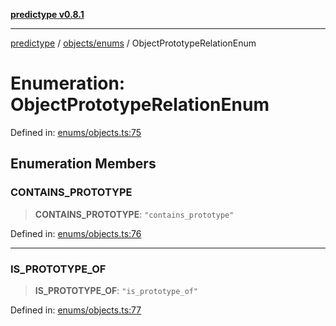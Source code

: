 [**predictype v0.8.1**](../../../README.md)

***

[predictype](../../../modules.md) / [objects/enums](../README.md) / ObjectPrototypeRelationEnum

# Enumeration: ObjectPrototypeRelationEnum

Defined in: [enums/objects.ts:75](https://github.com/maduhaime/predictype/blob/2310adbaccb6fbc00cdab8e345e79bd5b09e40f5/src/enums/objects.ts#L75)

## Enumeration Members

### CONTAINS\_PROTOTYPE

> **CONTAINS\_PROTOTYPE**: `"contains_prototype"`

Defined in: [enums/objects.ts:76](https://github.com/maduhaime/predictype/blob/2310adbaccb6fbc00cdab8e345e79bd5b09e40f5/src/enums/objects.ts#L76)

***

### IS\_PROTOTYPE\_OF

> **IS\_PROTOTYPE\_OF**: `"is_prototype_of"`

Defined in: [enums/objects.ts:77](https://github.com/maduhaime/predictype/blob/2310adbaccb6fbc00cdab8e345e79bd5b09e40f5/src/enums/objects.ts#L77)
